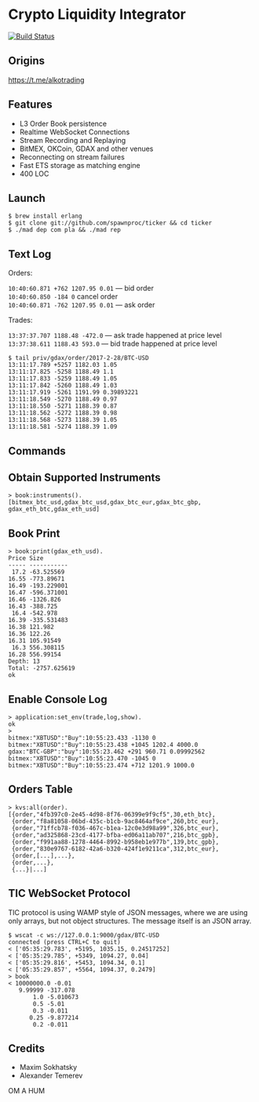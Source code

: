 Crypto Liquidity Integrator
===========================

[![Build Status](https://travis-ci.org/spawnproc/ticker.svg?branch=master)](https://travis-ci.org/spawnproc/ticker)

Origins
-------

https://t.me/alkotrading

Features
--------

* L3 Order Book persistence
* Realtime WebSocket Connections
* Stream Recording and Replaying
* BitMEX, OKCoin, GDAX and other venues
* Reconnecting on stream failures
* Fast ETS storage as matching engine
* 400 LOC

Launch
------

```
$ brew install erlang
$ git clone git://github.com/spawnproc/ticker && cd ticker
$ ./mad dep com pla && ./mad rep
```

Text Log
--------

Orders:

`10:40:60.871 +762 1207.95 0.01` &mdash; bid order<br>
`10:40:60.850 -184 0` cancel order<br>
`10:40:60.871 -762 1207.95 0.01` &mdash; ask order<br>

Trades:

`13:37:37.707 1188.48 -472.0` &mdash; ask trade happened at price level<br>
`13:37:38.611 1188.43 593.0` &mdash; bid trade happened at price level

```
$ tail priv/gdax/order/2017-2-28/BTC-USD
13:11:17.789 +5257 1182.03 1.05
13:11:17.825 -5258 1188.49 1.1
13:11:17.833 -5259 1188.49 1.05
13:11:17.842 -5260 1188.49 1.03
13:11:17.919 -5261 1191.99 0.39893221
13:11:18.549 -5270 1188.49 0.97
13:11:18.550 -5271 1188.39 0.87
13:11:18.562 -5272 1188.39 0.98
13:11:18.568 -5273 1188.39 1.05
13:11:18.581 -5274 1188.39 1.09
```

Commands
--------

## Obtain Supported Instruments

```
> book:instruments().
[bitmex_btc_usd,gdax_btc_usd,gdax_btc_eur,gdax_btc_gbp,
gdax_eth_btc,gdax_eth_usd]
```

## Book Print

```
> book:print(gdax_eth_usd).
Price Size
----- -----------
 17.2 -63.525569
16.55 -773.89671
16.49 -193.229001
16.47 -596.371001
16.46 -1326.826
16.43 -388.725
 16.4 -542.978
16.39 -335.531483
16.38 121.982
16.36 122.26
16.31 105.91549
 16.3 556.308115
16.28 556.99154
Depth: 13
Total: -2757.625619
ok
```

## Enable Console Log

```
> application:set_env(trade,log,show).
ok
>
bitmex:"XBTUSD":"Buy":10:55:23.433 -1130 0
bitmex:"XBTUSD":"Buy":10:55:23.438 +1045 1202.4 4000.0
gdax:"BTC-GBP":"buy":10:55:23.462 +291 960.71 0.09992562
bitmex:"XBTUSD":"Buy":10:55:23.470 -1045 0
bitmex:"XBTUSD":"Buy":10:55:23.474 +712 1201.9 1000.0
```

## Orders Table

```
> kvs:all(order).
[{order,"4fb397c0-2e45-4d98-8f76-06399e9f9cf5",30,eth_btc},
 {order,"f8a81058-06bd-435c-b1cb-9ac8464af9ce",260,btc_eur},
 {order,"71ffcb78-f036-467c-b1ea-12c0e3d98a99",326,btc_eur},
 {order,"ad325868-23cd-4177-bfba-ed06a11ab707",216,btc_gpb},
 {order,"f991aa88-1278-4464-8992-b958eb1e977b",139,btc_gpb},
 {order,"830e9767-6182-42a6-b320-424f1e9211ca",312,btc_eur},
 {order,[...],...},
 {order,...},
 {...}|...]
```

## TIC WebSocket Protocol

TIC protocol is using WAMP style of JSON messages, where we are using only arrays,
but not object structures. The message itself is an JSON array.

```
$ wscat -c ws://127.0.0.1:9000/gdax/BTC-USD
connected (press CTRL+C to quit)
< ['05:35:29.783', +5195, 1035.15, 0.24517252]
< ['05:35:29.785', +5349, 1094.27, 0.04]
< ['05:35:29.816', +5453, 1094.34, 0.1]
< ['05:35:29.857', +5564, 1094.37, 0.2479]
> book
< 10000000.0 -0.01
   9.99999 -317.078
       1.0 -5.010673
       0.5 -5.01
       0.3 -0.011
      0.25 -9.877214
       0.2 -0.011
```

Credits
-------

* Maxim Sokhatsky
* Alexander Temerev

OM A HUM
